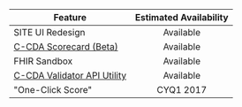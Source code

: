 | Feature | Estimated Availability
| --------------- | :-----------------------------:
| SITE UI Redesign   | Available
| [C-CDA Scorecard (Beta)](https://sitenv.org/scorecard/) | Available
| FHIR Sandbox   | Available
| [C-CDA Validator API Utility](https://sitenv.org/scorecard/)| Available
| "One-Click Score"| CYQ1 2017
